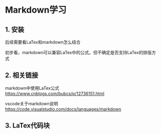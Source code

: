 # Markdown学习

## 1. 安装

后续需要看LaTex和markdown怎么结合

初步看，markdown可以兼容LaTex中的公式。但不确定是否支持LaTex的排版方式

## 2. 相关链接

markdown中使用LaTex公式
<https://www.cnblogs.com/bubcs/p/12736151.html>

vscode关于markdown说明
<https://code.visualstudio.com/docs/languages/markdown>

## 3. LaTex代码块
